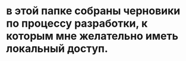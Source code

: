 # в этой папке собраны черновики по процессу разработки, к которым мне желательно иметь локальный доступ.
